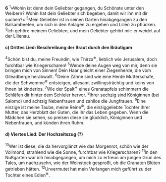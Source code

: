 __6__
<sup>1</sup>»Wohin ist denn dein Geliebter gegangen, du Schönste unter den Weibern? Wohin hat dein Geliebter sich begeben, damit wir ihn mit dir suchen?«
<sup>2</sup>Mein Geliebter ist in seinen Garten hinabgegangen zu den Balsambeeten, um sich in den Anlagen zu ergehen und Lilien zu pflücken.
<sup>3</sup>Ich gehöre meinem Geliebten, und mein Geliebter gehört mir: er weidet auf der Lilienau.

#### c) Drittes Lied: Beschreibung der Braut durch den Bräutigam

<sup>4</sup>Schön bist du, meine Freundin, wie Thirza<sup title="1.Kön 14,17">&#x2732;</sup>, lieblich wie Jerusalem, doch furchtbar wie Kriegerscharen!
<sup>5</sup>Wende deine Augen weg von mir, denn sie bringen mich von Sinnen! Dein Haar gleicht einer Ziegenherde, die vom Gileadberge herabwallt.
<sup>6</sup>Deine Zähne sind wie eine Herde Mutterschafe, die der Schwemme<sup title="= dem Bade">&#x2732;</sup> entsteigen, allesamt zwillingsträchtig und keins von ihnen ist kinderlos.
<sup>7</sup>Wie der Spalt<sup title="oder: die Schnitte">&#x2732;</sup> eines Granatapfels schimmern die Schläfen dir hinter dem Schleier hervor.
<sup>8</sup>Ihrer sechzig sind Königinnen (bei Salomo) und achtzig Nebenfrauen und zahllos die Jungfrauen.
<sup>9</sup>Eine einzige ist meine Taube, meine Reine<sup title="oder: Traute">&#x2732;</sup>, die einziggeliebte Tochter ihrer Mutter, das Herzblatt der Guten, die ihr das Leben gegeben. Wenn die Mädchen sie sehen, so preisen diese sie glücklich, Königinnen und Nebenfrauen, und künden ihren Ruhm.

#### d) Viertes Lied: Der Hochzeitszug (?)

<sup>10</sup>Wer ist diese, die da hervorglänzt wie das Morgenrot, schön wie der Vollmond, strahlend wie die Sonne, furchtbar wie Kriegerscharen?
<sup>11</sup>In den Nußgarten war ich hinabgegangen, um mich zu erfreun am jungen Grün des Tales, um nachzusehn, wie der Weinstock gesproßt, ob die Granaten Blüten getrieben hätten.
<sup>12</sup>Unvermutet hat mein Verlangen mich geführt zu der Tochter eines Edlen<sup title="?">&#x2732;</sup>.